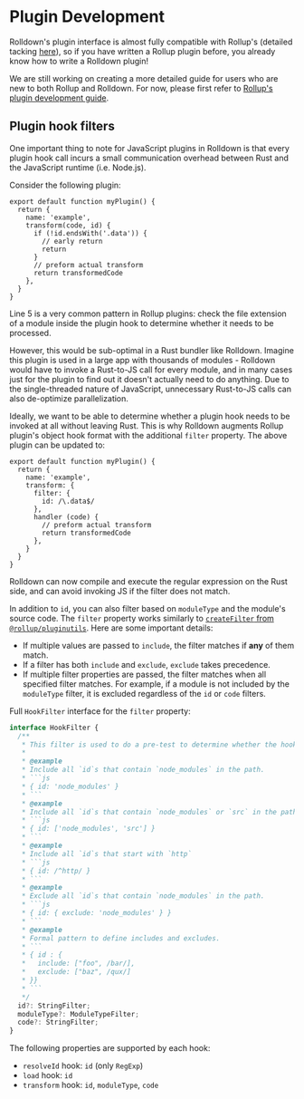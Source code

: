 # Plugin Development

Rolldown's plugin interface is almost fully compatible with Rollup's (detailed tacking [here](https://github.com/rolldown/rolldown/issues/819)), so if you have written a Rollup plugin before, you already know how to write a Rolldown plugin!

We are still working on creating a more detailed guide for users who are new to both Rollup and Rolldown. For now, please first refer to [Rollup's plugin development guide](https://rollupjs.org/plugin-development/).

## Plugin hook filters

One important thing to note for JavaScript plugins in Rolldown is that every plugin hook call incurs a small communication overhead between Rust and the JavaScript runtime (i.e. Node.js).

Consider the following plugin:

```js{5}
export default function myPlugin() {
  return {
    name: 'example',
    transform(code, id) {
      if (!id.endsWith('.data')) {
        // early return
        return
      }
      // preform actual transform
      return transformedCode
    },
  }
}
```

Line 5 is a very common pattern in Rollup plugins: check the file extension of a module inside the plugin hook to determine whether it needs to be processed.

However, this would be sub-optimal in a Rust bundler like Rolldown. Imagine this plugin is used in a large app with thousands of modules - Rolldown would have to invoke a Rust-to-JS call for every module, and in many cases just for the plugin to find out it doesn't actually need to do anything. Due to the single-threaded nature of JavaScript, unnecessary Rust-to-JS calls can also de-optimize parallelization.

Ideally, we want to be able to determine whether a plugin hook needs to be invoked at all without leaving Rust. This is why Rolldown augments Rollup plugin's object hook format with the additional `filter` property. The above plugin can be updated to:

```js{5}
export default function myPlugin() {
  return {
    name: 'example',
    transform: {
      filter: {
        id: /\.data$/
      },
      handler (code) {
        // preform actual transform
        return transformedCode
      },
    }
  }
}
```

Rolldown can now compile and execute the regular expression on the Rust side, and can avoid invoking JS if the filter does not match.

In addition to `id`, you can also filter based on `moduleType` and the module's source code. The `filter` property works similarly to [`createFilter` from `@rollup/pluginutils`](https://github.com/rollup/plugins/blob/master/packages/pluginutils/README.md#createfilter). Here are some important details:

- If multiple values are passed to `include`, the filter matches if **any** of them match.
- If a filter has both `include` and `exclude`, `exclude` takes precedence.
- If multiple filter properties are passed, the filter matches when all specified filter matches. For example, if a module is not included by the `moduleType` filter, it is excluded regardless of the `id` or `code` filters.

Full `HookFilter` interface for the `filter` property:

````ts
interface HookFilter {
  /**
   * This filter is used to do a pre-test to determine whether the hook should be called.
   *
   * @example
   * Include all `id`s that contain `node_modules` in the path.
   * ```js
   * { id: 'node_modules' }
   * ```
   * @example
   * Include all `id`s that contain `node_modules` or `src` in the path.
   * ```js
   * { id: ['node_modules', 'src'] }
   * ```
   * @example
   * Include all `id`s that start with `http`
   * ```js
   * { id: /^http/ }
   * ```
   * @example
   * Exclude all `id`s that contain `node_modules` in the path.
   * ```js
   * { id: { exclude: 'node_modules' } }
   * ```
   * @example
   * Formal pattern to define includes and excludes.
   * ```
   * { id : {
   *   include: ["foo", /bar/],
   *   exclude: ["baz", /qux/]
   * }}
   * ```
   */
  id?: StringFilter;
  moduleType?: ModuleTypeFilter;
  code?: StringFilter;
}
````

The following properties are supported by each hook:

- `resolveId` hook: `id` (only `RegExp`)
- `load` hook: `id`
- `transform` hook: `id`, `moduleType`, `code`
